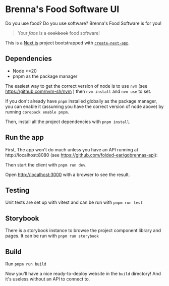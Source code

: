 # Brenna's Food Software UI

Do you use food? Do you use software? Brenna's Food Software is for you!

> Your _face_ is a ~~cookbook~~ food software!

This is a [Next.js](https://nextjs.org) project bootstrapped with [`create-next-app`](https://nextjs.org/docs/app/api-reference/cli/create-next-app).

## Dependencies
* Node >=20
* pnpm as the package manager

The easiest way to get the correct version of node is to use `nvm` (see https://github.com/nvm-sh/nvm ) then `nvm install` and `nvm use` to set.

If you don't already have `pnpm` installed globally as the package manager, you can enable it (assuming you have the correct version of node above) by running `corepack enable pnpm`.

Then, install all the project dependencies with `pnpm install`.

## Run the app

First, The app won't do much unless you have an API running at http://localhost:8080 (see https://github.com/folded-ear/gobrennas-api):

Then start the client with `pnpm run dev`.

Open [http://localhost:3000](http://localhost:3000) with a browser to see the result.

## Testing
Unit tests are set up with vitest and can be run with `pnpm run test`

## Storybook
There is a storybook instance to browse the project component library and pages. It can be run with `pnpm run storybook`

## Build

Run `pnpm run build`

Now you'll have a nice ready-to-deploy website in the `build` directory! And
it's useless without an API to connect to.